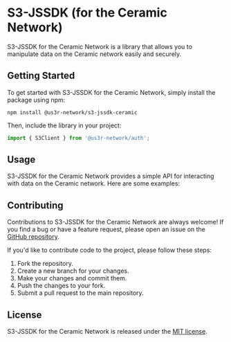 # S3-JSSDK (for the Ceramic Network)

S3-JSSDK for the Ceramic Network is a library that allows you to manipulate data on the Ceramic network easily and securely.

## Getting Started

To get started with S3-JSSDK for the Ceramic Network, simply install the package using npm:

```
npm install @us3r-network/s3-jssdk-ceramic
```

Then, include the library in your project:

```javascript
import { S3Client } from '@us3r-network/auth';
```

## Usage

S3-JSSDK for the Ceramic Network provides a simple API for interacting with data on the Ceramic network. Here are some examples:

## Contributing

Contributions to S3-JSSDK for the Ceramic Network are always welcome! If you find a bug or have a feature request, please open an issue on the [GitHub repository](https://github.com/us3r-network/s3-jssdk-ceramic/issues).

If you'd like to contribute code to the project, please follow these steps:

1. Fork the repository.
2. Create a new branch for your changes.
3. Make your changes and commit them.
4. Push the changes to your fork.
5. Submit a pull request to the main repository.

## License

S3-JSSDK for the Ceramic Network is released under the [MIT license](https://opensource.org/licenses/MIT).
